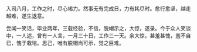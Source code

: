 入司八月，工作之时，尽心竭力。然事无有完成日，力有耗尽时。愈行愈坚，越走越难，遂生退意。

尝闻一笑话，毕业两年，三载经验，不信，脱帽示之，大惊，遂录。今于众人笑谈中，一人述，曾有一人言，一月三十日，工作三一天。余大惊，甚羞甚愧，羞不自已，愧于栽培。思己，唯有脱帽尚可示，觉之巨难。

